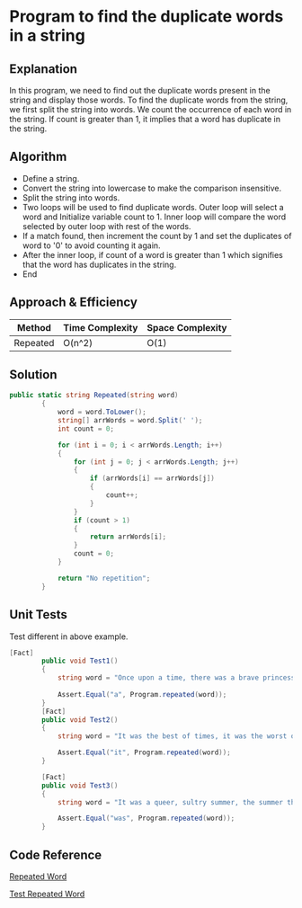 # Program to find the duplicate words in a string

## Explanation
In this program, we need to find out the duplicate words present in the string and display those words.
To find the duplicate words from the string, we first split the string into words. We count the occurrence of each word in the string. If count is greater than 1, it implies that a word has duplicate in the string.

## Algorithm

- Define a string.
- Convert the string into lowercase to make the comparison insensitive.
- Split the string into words.
- Two loops will be used to find duplicate words. Outer loop will select a word and Initialize variable count to 1. Inner loop will compare the word selected by outer loop with rest of the words.
- If a match found, then increment the count by 1 and set the duplicates of word to '0' to avoid counting it again.
- After the inner loop, if count of a word is greater than 1 which signifies that the word has duplicates in the string.
- End

## Approach & Efficiency
<!-- What approach did you take? Why? What is the Big O space/time for this approach? -->
| Method    | Time Complexity |Space Complexity|
|-----------|-----------------|----------------|
| Repeated       | O(n^2)  | O(1)         |

## Solution

```C#
public static string Repeated(string word)
        {
            word = word.ToLower();
            string[] arrWords = word.Split(' ');
            int count = 0;

            for (int i = 0; i < arrWords.Length; i++)
            {
                for (int j = 0; j < arrWords.Length; j++)
                {
                    if (arrWords[i] == arrWords[j])
                    {
                        count++;
                    }
                }
                if (count > 1)
                {
                    return arrWords[i];
                }
                count = 0;
            }

            return "No repetition";
        }
```

## Unit Tests

Test different in above example.

```C#
[Fact]
        public void Test1()
        {
            string word = "Once upon a time, there was a brave princess who";
            
            Assert.Equal("a", Program.repeated(word));
        }
        [Fact]
        public void Test2()
        {
            string word = "It was the best of times, it was the worst of times, it was the age of wisdom, it was the age of foolishness, it was the epoch of belief, it was the epoch of incredulity, it was the season of Light, it was the season of Darkness, it was the spring of hope, it was the winter of despair, we had everything before us, we had nothing before us, we were all going direct to Heaven, we were all going direct the other way � in short, the period was so far like the present period, that some of its noisiest authorities insisted on its being received, for good or for evil, in the superlative degree of comparison only";

            Assert.Equal("it", Program.repeated(word));
        }

        [Fact]
        public void Test3()
        {
            string word = "It was a queer, sultry summer, the summer they electrocuted the Rosenbergs, and I didn�t know what I was doing in New York";

            Assert.Equal("was", Program.repeated(word));
        }
```

## Code Reference

[Repeated Word](./RepeatedWord/RepeatedWord/Program.cs)

[Test Repeated Word](./RepeatedWord/TestRepatedWord/UnitTest1.cs)